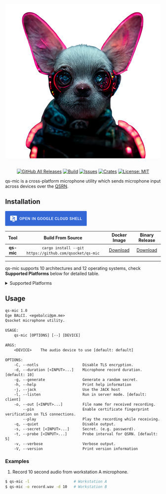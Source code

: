 <div align="center">
  <img src=".github/img/banner.png">
  <br>
  <br>


  [![GitHub All Releases][release-img]][release]
  [![Build][workflow-img]][workflow]
  [![Issues][issues-img]][issues]
  [![Crates][crates-img]][crates]
  [![License: MIT][license-img]][license]
</div>

[crates]: https://crates.io/crates/qs-mic
[crates-img]: https://img.shields.io/crates/v/qs-mic
[release]: https://github.com/qsocket/qs-mic/releases
[release-img]: https://img.shields.io/github/v/release/qsocket/qs-mic
[downloads]: https://github.com/qsocket/qs-mic/releases
[downloads-img]: https://img.shields.io/github/downloads/qsocket/qs-mic/total?logo=github
[issues]: https://github.com/qsocket/qs-mic/issues
[issues-img]: https://img.shields.io/github/issues/qsocket/qs-mic?color=red
[license]: https://raw.githubusercontent.com/qsocket/qs-mic/master/LICENSE
[license-img]: https://img.shields.io/github/license/qsocket/qs-mic.svg
[google-cloud-shell]: https://console.cloud.google.com/cloudshell/open?git_repo=https://github.com/qsocket/qs-mic&tutorial=README.md
[workflow-img]: https://github.com/qsocket/qs-mic/actions/workflows/main.yml/badge.svg
[workflow]: https://github.com/qsocket/qs-mic/actions/workflows/main.yml
[qsrn]: https://github.com/qsocket/qsrn

qs-mic is a cross-platform microphone utility which sends microphone input across devices over the [QSRN][qsrn].

## Installation

[![Open in Cloud Shell](.github/img/cloud-shell.png)][google-cloud-shell]

|  **Tool**  |                    **Build From Source**                    |      **Docker Image**       | **Binary Release**  |
| :--------: | :---------------------------------------------------------: | :-------------------------: | :-----------------: |
| **qs-mic** | ```cargo install --git https://github.com/qsocket/qs-mic``` | [Download](#docker-install) | [Download](release) |

---
qs-mic supports 10 architectures and 12 operating systems, check **Supported Platforms** below for detailed table.

<details>
<summary>Supported Platforms</summary>

| **Platform**  | **AMD64** | **386** | **ARM** | **ARM64** | **MIPS** | **MIPS64** | **MIPS64LE** | **PPC64** | **PPC64LE** | **S390X** |
| :-----------: | :-------: | :-----: | :-----: | :-------: | :------: | :--------: | :----------: | :-------: | :---------: | :-------: |
|   **Linux**   |     ✅     |    ✅    |    ✅    |     ✅     |    ✅     |     ✅      |      ✅       |     ✅     |      ✅      |     ✅     |
|  **Darwin**   |     ✅     |    ❌    |    ❌    |     ✅     |    ❌     |     ❌      |      ❌       |     ❌     |      ❌      |     ❌     |
|  **Windows**  |     ✅     |    ✅    |    ✅    |     ✅     |    ❌     |     ❌      |      ❌       |     ❌     |      ❌      |     ❌     |
|  **OpenBSD**  |     ✅     |    ✅    |    ✅    |     ✅     |    ❌     |     ✅      |      ❌       |     ❌     |      ❌      |     ❌     |
|  **NetBSD**   |     ✅     |    ✅    |    ✅    |     ✅     |    ❌     |     ❌      |      ❌       |     ❌     |      ❌      |     ❌     |
|  **FreeBSD**  |     ✅     |    ✅    |    ✅    |     ✅     |    ❌     |     ❌      |      ❌       |     ❌     |      ❌      |     ❌     |
|  **Android**  |     ✅     |    ✅    |    ✅    |     ✅     |    ❌     |     ❌      |      ❌       |     ❌     |      ❌      |     ❌     |
|    **IOS**    |     ✅     |    ❌    |    ❌    |     ✅     |    ❌     |     ❌      |      ❌       |     ❌     |      ❌      |     ❌     |
|  **Solaris**  |     ✅     |    ❌    |    ❌    |     ❌     |    ❌     |     ❌      |      ❌       |     ❌     |      ❌      |     ❌     |
|  **Illumos**  |     ✅     |    ❌    |    ❌    |     ❌     |    ❌     |     ❌      |      ❌       |     ❌     |      ❌      |     ❌     |
| **Dragonfly** |     ✅     |    ❌    |    ❌    |     ❌     |    ❌     |     ❌      |      ❌       |     ❌     |      ❌      |     ❌     |
|    **AIX**    |     ❌     |    ❌    |    ❌    |     ❌     |    ❌     |     ❌      |      ❌       |     ✅     |      ❌      |     ❌     |

</details>

## Usage
```
qs-mic 1.0
Ege BALCI. <egebalci@pm.me>
Qsocket microphone utility.

USAGE:
    qs-mic [OPTIONS] [--] [DEVICE]

ARGS:
    <DEVICE>    The audio device to use [default: default]

OPTIONS:
    -C, --notls                    Disable TLS encryption.
    -d, --duration [<INPUT>...]    Microphone record duration. [default: 10]
    -g, --generate                 Generate a random secret.
    -h, --help                     Print help information
    -j, --jack                     Use the JACK host
    -l, --listen                   Run in server mode. [default: client]
    -o, --out [<INPUT>...]         File name for received recording.
        --pin                      Enable certificate fingerprint verification on TLS connections.
        --play                     Play the recording while receiving.
    -q, --quiet                    Disable output.
    -s, --secret [<INPUT>...]      Secret. (e.g. password).
    -t, --probe [<INPUT>...]       Probe interval for QSRN. [default: 5]
    -v, --verbose                  Verbose output.
    -V, --version                  Print version information
```
### Examples
1. Record 10 second audio from workstation A microphone. 
```bash
$ qs-mic -l                    # Workstation A
$ qs-mic -o record.wav -d 10   # Workstation B
```
